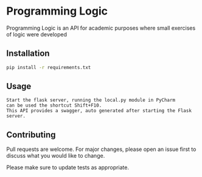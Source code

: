 # Programming Logic
Programming Logic  is an API for academic purposes where small exercises
of logic were developed 
## Installation

```bash
pip install -r requirements.txt
```

## Usage

```
Start the flask server, running the local.py module in PyCharm
can be used the shortcut Shift+F10.
This API provides a swagger, auto generated after starting the Flask server. 
```

## Contributing
Pull requests are welcome. For major changes, please open an 
issue first to discuss what you would like to change.

Please make sure to update tests as appropriate.
